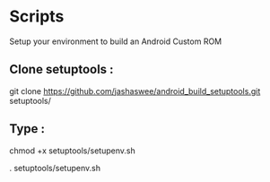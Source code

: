 # Scripts

Setup your environment to build an Android Custom ROM

## Clone setuptools : 

git clone https://github.com/jashaswee/android_build_setuptools.git setuptools/

## Type :  

chmod +x setuptools/setupenv.sh

. setuptools/setupenv.sh
